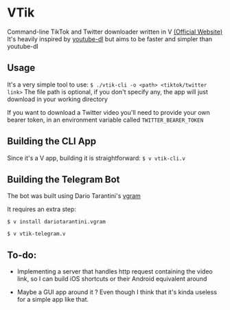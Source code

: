 # VTik
Command-line TikTok and Twitter downloader written in V [(Official Website)](https://vlang.io)
It's heavily inspired by [youtube-dl](https://github.com/ytdl-org/youtube-dl) but aims to be faster and simpler than youtube-dl

## Usage
It's a very simple tool to use:
`$ ./vtik-cli -o <path> <tiktok/twitter link>`
The file path is optional, if you don't specify any, the app will just download in your working directory

If you want to download a Twitter video you'll need to provide your own bearer token, in an environment variable called `TWITTER_BEARER_TOKEN`

## Building the CLI App
Since it's a V app, building it is straightforward:
`$ v vtik-cli.v`

## Building the Telegram Bot
The bot was built using Dario Tarantini's [vgram](https://github.com/dariotarantini/vgram)

It requires an extra step:

`$ v install dariotarantini.vgram`

`$ v vtik-telegram.v`

## To-do:
- Implementing a server that handles http request containing the video link, so I can build iOS shortcuts or their Android equivalent around

- Maybe a GUI app around it ? Even though I think that it's kinda useless for a simple app like that.
